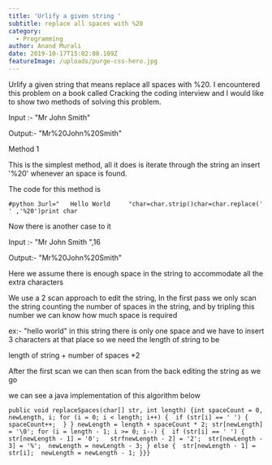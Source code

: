 ```yaml
---
title: 'Urlify a given string '
subtitle: replace all spaces with %20
category:
  - Programming
author: Anand Murali
date: 2019-10-17T15:02:08.109Z
featureImage: /uploads/purge-css-hero.jpg
---
```

Urlify a given string that means replace all spaces with %20. I encountered this problem on a book called Cracking the coding interview and I would like to show two methods of solving this problem.

Input :- "Mr John Smith"

Output:-  "Mr%20John%20Smith"

Method 1

This is the simplest method, all it does is iterate through the string an insert '%20' whenever an space is found.

The code for this method is 

```
#python 3url="   Hello World     "char=char.strip()char=char.replace(' ' ,'%20')print char 
```

Now there is another case to it

Input :- "Mr John Smith   ",16

Output:-  "Mr%20John%20Smith"

Here we assume there is enough space in the string to accommodate all the extra characters

We use a 2 scan approach to edit the string, In the first pass we only scan the string counting the number of spaces in the string, and by tripling this number we can know how much space is required

ex:-  "hello world" in this string there is only one space and we have to insert 3 characters at that place so we need the length of string to be

length of string + number of spaces *2 

After the first scan we can then scan from the back editing the string as we go

we can see a java implementation of this algorithm below

```
public void replaceSpaces(char[] str, int length) {int spaceCount = 0, newLength, i; for (i = 0; i < length; i++) {  if (str[i] == ' ') {   spaceCount++;  } } newLength = length + spaceCount * 2; str[newLength] = '\0'; for (i = length - 1; i >= 0; i--) {  if (str[i] == ' ') {   str[newLength - 1] = '0';   strfnewLength - 2] = '2';  str[newLength - 3] = '%';  newLength = newLength - 3; } else {  str[newLength - 1] = str[i];  newLength = newLength - 1; }}}
```

